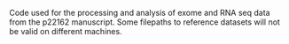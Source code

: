 Code used for the processing and analysis of exome and RNA seq data from the p22162 manuscript. Some filepaths to reference datasets will not be valid on different machines. 
